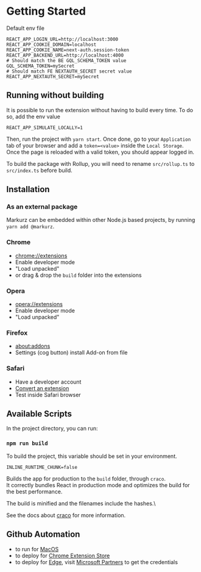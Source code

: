 # Getting Started

Default env file
```dotenv
REACT_APP_LOGIN_URL=http://localhost:3000
REACT_APP_COOKIE_DOMAIN=localhost
REACT_APP_COOKIE_NAME=next-auth.session-token
REACT_APP_BACKEND_URL=http://localhost:4000
# Should match the BE GQL_SCHEMA_TOKEN value
GQL_SCHEMA_TOKEN=mySecret
# Should match FE NEXTAUTH_SECRET secret value
REACT_APP_NEXTAUTH_SECRET=mySecret
```
## Running without building
It is possible to run the extension without having to build every time. To do so, add the env value
```dotenv
REACT_APP_SIMULATE_LOCALLY=1
```
Then, run the project with `yarn start`.
Once done, go to your `Application` tab of your browser and add a `token=<value>` inside the `Local Storage`. Once the 
page is reloaded with a valid token, you should appear logged in.

To build the package with Rollup, you will need to rename `src/rollup.ts` to `src/index.ts` before build.

## Installation

### As an external package
Markurz can be embedded within other Node.js based projects, by running `yarn add @markurz`.

### Chrome
- [chrome://extensions](chrome://extensions)
- Enable developer mode
- "Load unpacked"
- or drag & drop the `build` folder into the extensions

### Opera
- [opera://extensions](opera://extensions)
- Enable developer mode
- "Load unpacked"

### Firefox
- [about:addons](about:addons)
- Settings (cog button) install Add-on from file

### Safari
- Have a developer account
- [Convert an extension](https://developer.apple.com/documentation/safariservices/safari_web_extensions/converting_a_web_extension_for_safari)
- Test inside Safari browser

## Available Scripts

In the project directory, you can run:

### `npm run build`

To build the project, this variable should be set in your environment.
```dotenv
INLINE_RUNTIME_CHUNK=false
```

Builds the app for production to the `build` folder, through `craco`.\
It correctly bundles React in production mode and optimizes the build for the best performance.

The build is minified and the filenames include the hashes.\

See the docs about [craco](https://github.com/dilanx/craco) for more information.

## Github Automation
- to run for [MacOS](https://docs.github.com/en/actions/deployment/deploying-xcode-applications/installing-an-apple-certificate-on-macos-runners-for-xcode-development#introduction)
- to deploy for [Chrome Extension Store](https://github.com/marketplace/actions/chrome-extension-upload-action)
- to deploy for [Edge](https://github.com/hocgin/action-edge-addone-upload), visit [Microsoft Partners](https://partner.microsoft.com/en-us/dashboard/microsoftedge/publishapi) to get the credentials
